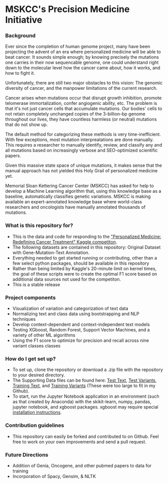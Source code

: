 # MSKCC's Precision Medicine Initiative
### Background ###

Ever since the completion of human genome project, many have been projecting the advent of an era where personalized medicine will be able to beat cancer. It sounds simple enough; by knowing precisely the mutations one carries in their now sequencable genome, one could understand right down to the molecular level how the cancer came about, how it works, and how to fight it. 

Unfortunately, there are still two major obstacles to this vision: The genomic diversity of cancer, and the manpower limitations of the current research. 

Cancer arises when mutations occur that disrupt growth inhibition, promote telomerase immortalization, confer angiogenic ability, etc. The problem is that it's not just cancer cells that accumulate mutations. Our bodies' cells to not retain completely unchanged copies of the 3-billion-bp genome throughout our lives, they have countless harmless (or neutral) mutations that do not show up.

The default method for categorizing these methods is very time-inefficient. With few exceptions, most mutation interpreatations are done manually. This requires a researcher to manually identify, review, and classify any and all mutations based on increasingly verbose and SEO-optimized scientific papers. 

Given this massive state space of unique mutations, it makes sense that the manual approach has not yielded this Holy Grail of personalized medicine yet.

Memorial Sloan Kettering Cancer Center (MSKCC) has asked for help to develop a Machine Learning algorithm that, using this knowledge base as a baseline, automatically classifies genetic variations. MSKCC is making available an expert-annotated knowledge base where world-class researchers and oncologists have manually annotated thousands of mutations.

### What is this repository for? ###
* This is the data and code for responding to the ["Personalized Medicine: Redefining Cancer Treatment" Kaggle competiton](https://www.kaggle.com/c/msk-redefining-cancer-treatment). 
* The following datasets are contained in this repository: Original Dataset with Gene-Mutation-Text Annotation.
* Everything needed to get started running or contributing, other than a few select python packages, should be available in this repository
* Rather than being limited by Kaggle's 20-minute limit on kernel times, the goal of these scripts were to create the optimal F1 score based on additional data sources not used for the competiton.
* This is a stable release

### Project components ###
* Visualization of variation and categorization of text data
* Normalizing text and class data using bootstrapping and NLP techniques
* Develop context-dependent and context-independent text models
* Testing XGboost, Random Forest, Support Vector Machines, and a variety of other ML algorithms
* Using the F1 score to optimize for precision and recall across nine variant classes classes

### How do I get set up? ###

* To set up, clone the repository or download a .zip file with the repository to your desired directory.
* The Supporting Data files can be found here: [Test Text](https://www.kaggle.com/c/msk-redefining-cancer-treatment/download/test_text.zip), [Test Variants](https://www.kaggle.com/c/msk-redefining-cancer-treatment/download/test_variants.zip), [Training Text](https://www.kaggle.com/c/msk-redefining-cancer-treatment/download/training_text.zip), and [Training Variants](https://www.kaggle.com/c/msk-redefining-cancer-treatment/download/training_variants.zip) (These were too large to fit in my Github).
* To start, run the Jupyter Notebook application in an environment (such as that created by Anaconda) with the skikit-learn, numpy, pandas, jupyter notebook, and xgboost packages. xgboost may require special [installation instructions](https://www.ibm.com/developerworks/community/blogs/jfp/entry/Installing_XGBoost_For_Anaconda_on_Windows?lang=en).

### Contribution guidelines ###

* This repository can easily be forked and contributed to on Github. Feel free to work on your own improvements and send a pull request.

### Future Directions ###
* Addition of Genia, Oncogene, and other pubmed papers to data for training
* Incorporation of Spacy, Gensim, & NLTK
